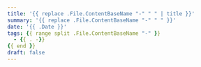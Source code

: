```yaml
---
title: '{{ replace .File.ContentBaseName "-" " " | title }}'
summary: '{{ replace .File.ContentBaseName "-" " " }}'
date: '{{ .Date }}'
tags: {{ range split .File.ContentBaseName "-" }}
  - {{ . -}}
{{ end }}
draft: false
---
```

